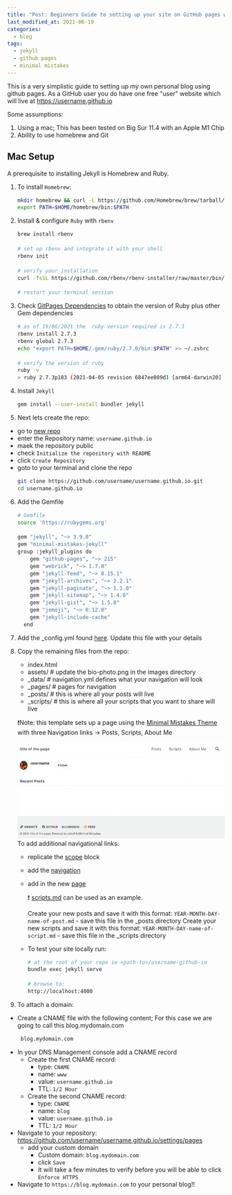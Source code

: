 ```yaml
---
title: "Post: Beginners Guide to setting up your site on GitHub pages with Jekyll"
last_modified_at: 2021-06-19
categories:
  - blog
tags:
  - jekyll
  - github pages
  - minimal mistakes
---
```


This is a very simplistic guide to setting up my own personal blog using github pages.  As a GitHub user you do have one free "user" website which will live at https://username.github.io

Some assumptions:

1. Using a mac; This has been tested on Big Sur 11.4 with an Apple M1 Chip
2. Ability to use homebrew and Git

## Mac Setup

A prerequisite to installing Jekyll is Homebrew and Ruby. 

1. To install `Homebrew`:
    ```bash
    mkdir homebrew && curl -L https://github.com/Homebrew/brew/tarball/master | tar xz --strip 1 -C homebrew
    export PATH=$HOME/homebrew/bin:$PATH
    ```
2. Install & configure `Ruby` with `rbenv` 
    ```bash
    brew install rbenv
    
    # set up rbenv and integrate it with your shell
    rbenv init
    
    # verify your installation
    curl -fsSL https://github.com/rbenv/rbenv-installer/raw/master/bin/rbenv-doctor | bash
    
    # restart your terminal session
    ```
3. Check [GitPages Dependencies](https://pages.github.com/versions/) to obtain the version of Ruby plus other Gem dependencies
      
    ```bash
    # as of 19/06/2021 the  ruby version required is 2.7.3
    rbenv install 2.7.3
    rbenv global 2.7.3
    echo "export PATH=$HOME/.gem/ruby/2.7.0/bin:$PATH" >> ~/.zshrc

    # verify the version of ruby
    ruby -v
    > ruby 2.7.3p183 (2021-04-05 revision 6847ee089d) [arm64-darwin20]
    ```

4. Install `Jekyll`
  
    ```bash
    gem install --user-install bundler jekyll
    ```
5. Next lets create the repo:
*    go to [new repo](github.com/new) 
*    enter the Repository name: `username.github.io`
*    maek the repository public
*    check `Initialize the repository with README`
*    click `Create Repository`
*    goto to your terminal and clone the repo
     ```bash
     git clone https://github.com/username/username.github.io.git
     cd username.github.io
     ```
6. Add the Gemfile 
    ```bash
    # Gemfile
    source 'https://rubygems.org'

    gem "jekyll", "~> 3.9.0"
    gem "minimal-mistakes-jekyll"
    group :jekyll_plugins do
        gem "github-pages", "~> 215"
        gem "webrick", "~> 1.7.0"
        gem "jekyll-feed", "~> 0.15.1"
        gem "jekyll-archives", "~> 2.2.1"
        gem "jekyll-paginate", "~> 1.1.0"
        gem "jekyll-sitemap", "~> 1.4.0"
        gem "jekyll-gist", "~> 1.5.0"
        gem "jemoji", "~> 0.12.0"
        gem "jekyll-include-cache"
      end
    ```
7. Add the _config.yml found [here](https://github.com/celtan/jekyll-template/blob/main/_config.yml).  Update this file with your details

8. Copy the remaining files from the repo:
      - index.html
      - assets/      # update the bio-photo.png in the images directory
      - _data/       # navigation.yml defines what your navigation will look 
      - _pages/      # pages for navigation
      - _posts/      # this is where all your posts will live
      - _scripts/    # this is where all your scripts that you want to share will live

      :exclamation:Note: this template sets up a page using the [Minimal Mistakes Theme](https://mmistakes.github.io/minimal-mistakes/) with three Navigation links -> Posts, Scripts, About Me

      ![default-jekyll-page](/assets/images/default-jekyll-page.png)
      To add additional navigational links:
      - replicate the [scope](https://github.com/celtan/jekyll-template/blob/main/_config.yml#L82-L87) block
      - add the [navigation](https://github.com/celtan/jekyll-template/blob/main/_data/navigation.yml#L6-L7)
      - add in the new [page](https://github.com/celtan/jekyll-template/tree/main/_pages) 

           :exclamation: [scripts.md](https://github.com/celtan/jekyll-template/blob/main/_pages/scripts-archive.md) can be used as an example.

        Create your new posts and save it with this format:
        `YEAR-MONTH-DAY-name-of-post.md` - save this file in the _posts directory
        Create your new scripts and save it with this format:
        `YEAR-MONTH-DAY-name-of-script.md` - save this file in the _scripts directory
      - To test your site locally run:
        ```bash
        # at the root of your repo ie <path-to>/username-github-io
        bundle exec jekyll serve

        # browse to:
        http://localhost:4000
        
        ```

9. To attach a domain:
- Create a CNAME file with the following content;  For this case we are going to call this blog.mydomain.com
  ```bash
   blog.mydomain.com
  ```
- In your DNS Management console add a CNAME record
  - Create the first CNAME record:
    - type: `CNAME`
    - name: `www`
    - value: `username.github.io`
    - TTL: `1/2 Hour`
  - Create the second CNAME record:
    - type: `CNAME`
    - name: `blog`
    - value: `username.github.io`
    - TTL: `1/2 Hour`
- Navigate to your repository: https://github.com/username/username.github.io/settings/pages
  - add your custom domain
    - Custom domain: `blog.mydomain.com` 
    - click `Save`
    - It will take a few minutes to verify before you will be able to click `Enforce HTTPS`
- Navigate to `https://blog.mydomain.com` to your personal blog!!
